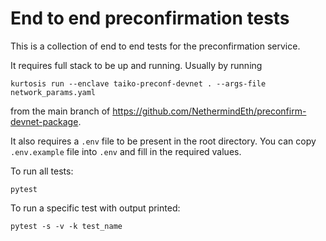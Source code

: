 # End to end preconfirmation tests

This is a collection of end to end tests for the preconfirmation service.

It requires full stack to be up and running. Usually by running
```
kurtosis run --enclave taiko-preconf-devnet . --args-file network_params.yaml
```
from the main branch of https://github.com/NethermindEth/preconfirm-devnet-package.

It also requires a `.env` file to be present in the root directory. You can copy `.env.example` file into `.env` and fill in the required values.

To run all tests:
```
pytest
```

To run a specific test with output printed:
```
pytest -s -v -k test_name
```